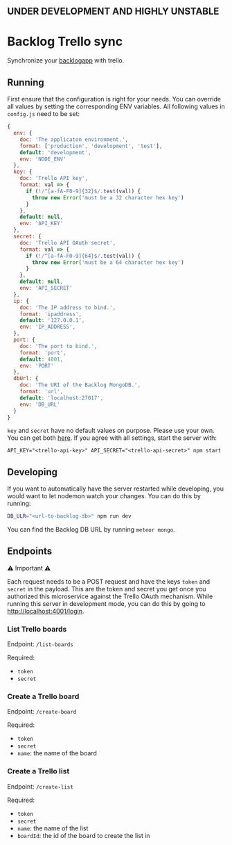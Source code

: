 ## UNDER DEVELOPMENT AND HIGHLY UNSTABLE

# Backlog Trello sync

Synchronize your [backlogapp](www.backlogapp.io) with trello.

## Running

First ensure that the configuration is right for your needs. You can override all values by setting the corresponding ENV variables. All following values in `config.js` need to be set:
```js
{
  env: {
    doc: 'The applicaton environment.',
    format: ['production', 'development', 'test'],
    default: 'development',
    env: 'NODE_ENV'
  },
  key: {
    doc: 'Trello API key',
    format: val => {
      if (!/^[a-fA-F0-9]{32}$/.test(val)) {
        throw new Error('must be a 32 character hex key')
      }
    },
    default: null,
    env: 'API_KEY'
  },
  secret: {
    doc: 'Trello API OAuth secret',
    format: val => {
      if (!/^[a-fA-F0-9]{64}$/.test(val)) {
        throw new Error('must be a 64 character hex key')
      }
    },
    default: null,
    env: 'API_SECRET'
  },
  ip: {
    doc: 'The IP address to bind.',
    format: 'ipaddress',
    default: '127.0.0.1',
    env: 'IP_ADDRESS',
  },
  port: {
    doc: 'The port to bind.',
    format: 'port',
    default: 4001,
    env: 'PORT'
  },
  dbUrl: {
    doc: 'The URI of the Backlog MongoDB.',
    format: 'url',
    default: 'localhost:27017',
    env: 'DB_URL'
  }
}
```

`key` and `secret` have no default values on purpose. Please use your own. You can get both [here](https://trello.com/app-key).
If you agree with all settings, start the server with:
```
API_KEY="<trello-api-key>" API_SECRET="<trello-api-secret>" npm start
```

## Developing

If you want to automatically have the server restarted while developing, you would want to let nodemon watch your changes.
You can do this by running:

```sh
DB_ULR="<url-to-backlog-db>" npm run dev
```
You can find the Backlog DB URL by running `meteor mongo`.

## Endpoints

⚠ Important ⚠

Each request needs to be a POST request and have the keys `token` and `secret` in the payload. This are the token and secret you get once you authorized this microservice against the Trello OAuth mechanism. While running this server in development mode, you can do this by going to [http://localhost:4001/login](http://localhost:4001/login).

### List Trello boards

Endpoint: `/list-boards`

Required:
- `token`
- `secret`

### Create a Trello board

Endpoint: `/create-board`

Required:
- `token`
- `secret`
- `name`: the name of the board

### Create a Trello list

Endpoint: `/create-list`

Required:
- `token`
- `secret`
- `name`: the name of the list
- `boardId`: the id of the board to create the list in
